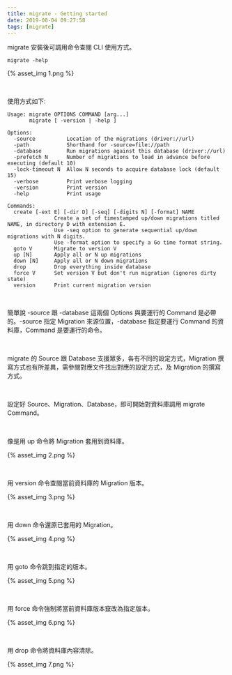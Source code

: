 ```yaml
---
title: migrate - Getting started
date: 2019-08-04 09:27:58
tags: [migrate]
---
```


migrate 安裝後可調用命令查閱 CLI 使用方式。  

<!-- More -->

    migrate -help

{% asset_img 1.png %}

</br>


使用方式如下:  

```
Usage: migrate OPTIONS COMMAND [arg...]
       migrate [ -version | -help ]

Options:
  -source          Location of the migrations (driver://url)
  -path            Shorthand for -source=file://path
  -database        Run migrations against this database (driver://url)
  -prefetch N      Number of migrations to load in advance before executing (default 10)
  -lock-timeout N  Allow N seconds to acquire database lock (default 15)
  -verbose         Print verbose logging
  -version         Print version
  -help            Print usage

Commands:
  create [-ext E] [-dir D] [-seq] [-digits N] [-format] NAME
               Create a set of timestamped up/down migrations titled NAME, in directory D with extension E.
               Use -seq option to generate sequential up/down migrations with N digits.
               Use -format option to specify a Go time format string.
  goto V       Migrate to version V
  up [N]       Apply all or N up migrations
  down [N]     Apply all or N down migrations
  drop         Drop everything inside database
  force V      Set version V but don't run migration (ignores dirty state)
  version      Print current migration version
```

</br>


簡單說 -source 跟 -database 這兩個 Options 與要運行的 Command 是必帶的。-source 指定 Migration 來源位置，-database 指定要運行 Command 的資料庫，Command 是要運行的命令。  

</br>

migrate 的 Source 跟 Database 支援眾多，各有不同的設定方式，Migration 撰寫方式也有所差異，需參閱對應文件找出對應的設定方式，及 Migration 的撰寫方式。  

</br>


設定好 Source、Migration、Database，即可開始對資料庫調用 migrate Command。

</br>


像是用 up 命令將 Migration 套用到資料庫。  

{% asset_img 2.png %}

</br>


用 version 命令查閱當前資料庫的 Migration 版本。  

{% asset_img 3.png %}

</br>


用 down 命令還原已套用的 Migration。  

{% asset_img 4.png %}

</br>


用 goto 命令跳到指定的版本。 

{% asset_img 5.png %}

</br>


用 force 命令強制將當前資料庫版本竄改為指定版本。  

{% asset_img 6.png %}

</br>


用 drop 命令將資料庫內容清除。  

{% asset_img 7.png %}
